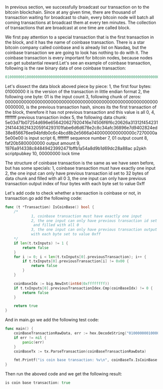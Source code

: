 In previous section, we successfully broadcast our transaction on to the bitcoin blockchain. Since at any given time, there are thousand of transaction waiting for broadcast to chain, every bitcoin node will batch all coming transactions at 
broadcast them at every ten minutes. The collection of  transactions that are broadcast at one time are called block.

We first pay attention to a special transaction that is the first transaction in the block, and it has the name of coinbase transaction. There is a star bitcoin company called coinbase and is already list on Nasdaq, but the coinbase transaction 
we are going to look has nothing to do with it. The coinbase transaction is every important for bitcoin nodes, because nodes can get substantial reward.Let's see an example of coinbase transaction, following is the raw binary data of one coinbase
transaction:
```g
01000000010000000000000000000000000000000000000000000000000000000000000000ffffffff5e03d71b07254d696e656420627920416e74506f6f6c20626a31312f4542312f4144362f43205914293101fabe6d6d678e2c8c34afc36896e7d9402824ed38e856676ee94bfdb0c6c4bcd8b2e5666a0400000000000000c7270000a5e00e00ffffffff01faf20b58000000001976a914338c84849423992471bffb1a54a8d9b1d69dc28a88ac00000000
```
Let's dissect the data block aboved piece by piece:
1, the first four bytes: 01000000 it is the version of the transaction in little endian format
2, the following one byte: 01 is the input count
3, following chunk of zeros: 0000000000000000000000000000000000000000000000000000000000000000, is the previous transaction hash, sinces its the first transaction of the block, therefore it has not previous transaction and this value is all 0,
4, ffffffff previous transaction index
5, the following data chunk: 5e03d71b07254d696e656420627920416e74506f6f6c20626a31312f4542312f4144362f43205914293101fabe6d6d678e2c8c34afc36896e7d9402824ed38e856676ee94bfdb0c6c4bcd8b2e5666a0400000000000000c7270000a5e00e00 is input script
6, ffffffff sequence number
7, 01 output count
8, faf20b5800000000 output amount
9, 1976a914338c84849423992471bffb1a54a8d9b1d69dc28a88ac p2pkh scriptpubkey
10, 00000000 lock time

The structure of coinbase transaction is the same as we have seen before, but has some specials:
1, coinbase transaction must have exactly one input
2, the one input can only have previous transaction id set to 32 bytes of data chunk and filled with all 0
3, the one input can only have previous transaction output index of four bytes with each byte set to value 0xff

Let's add code to check whether a transaction is coinbase or not, in transaction.go add the following code:
```go
func (t *Transaction) IsCoinBase() bool {
	/*
			1, coinbase transaction must have exactly one input
		    2, the one input can only have previous transaction id set to 32 bytes of data chunk
		     and filled with all 0
		    3, the one input can only have previous transaction output index of four bytes
			with each byte set to value 0xff
	*/
	if len(t.txInputs) != 1 {
		return false
	}
	for i := 0; i < len(t.txInputs[0].previousTransaction); i++ {
		if t.txInputs[0].previousTransaction[i] != 0x00 {
			return false
		}
	}

	coinBaseIdx := big.NewInt(int64(0xffffffff))
	if t.txInputs[0].previousTransactionIdex.Cmp(coinBaseIdx) != 0 {
		return false
	}

	return true
}

```
And in main.go we add the following test code:
```go
func main() {
	coinBaseTransactionRawData, err := hex.DecodeString("01000000010000000000000000000000000000000000000000000000000000000000000000ffffffff5e03d71b07254d696e656420627920416e74506f6f6c20626a31312f4542312f4144362f43205914293101fabe6d6d678e2c8c34afc36896e7d9402824ed38e856676ee94bfdb0c6c4bcd8b2e5666a0400000000000000c7270000a5e00e00ffffffff01faf20b58000000001976a914338c84849423992471bffb1a54a8d9b1d69dc28a88ac00000000")
	if err != nil {
		panic(err)
	}
	coinBaseTx := tx.ParseTransaction(coinBaseTransactionRawData)

	fmt.Printf("is coin base transaction: %v\n", coinBaseTx.IsCoinBase())
}
```
Then run the aboved code and we get the following result:
```go
is coin base transaction: true
```
